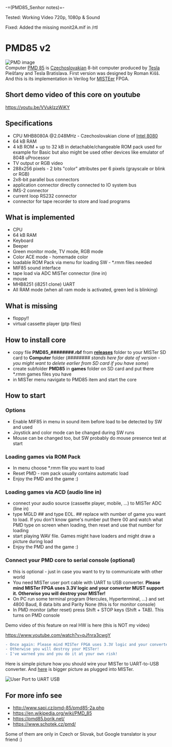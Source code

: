 -=(PMD85_Senhor notes)=-

Tested: Working Video 720p, 1080p & Sound

Fixed: Added the missing monit2A.mif in /rtl

# PMD85 v2
![PMD image](/pictures/PMD_th.jpg)  
Computer [PMD 85](https://en.wikipedia.org/wiki/PMD_85) is [Czechoslovakian](https://en.wikipedia.org/wiki/Czechoslovakia) 8-bit computer produced by [Tesla](https://en.wikipedia.org/wiki/Tesla_(Czechoslovak_company)) Piešťany and Tesla Bratislava. First version was designed by Roman Kišš.
And this is its implementation in Verilog for [MISTEer](https://github.com/MiSTer-devel/Main_MiSTer/wiki) FPGA.

## Short demo video of this core on youtube

https://youtu.be/VVukIzzWiKY 

## Specifications

* CPU MHB8080A @2.048MHz - Czechoslovakian clone of [Intel 8080](https://en.wikipedia.org/wiki/Intel_8080)
* 64 kB RAM
* 4 kB ROM + up to 32 kB in detachable/changeable ROM pack used for example for Basic but also might be used other devices like emulator of 8048 uProcessor
* TV output or RGB video
* 288x256 pixels - 2 bits "color" attributes per 6 pixels (grayscale or blink or RGB)
* 2x8-bit parallel bus connectors
* application connector directly connected to IO system bus
* IMS-2 connector
* current loop RS232 connector
* connector for tape recorder to store and load programs

## What is implemented

* CPU
* 64 kB RAM
* Keyboard
* Beeper
* Green monitor mode, TV mode, RGB mode
* Color ACE mode - homemade color 
* loadable ROM Pack via menu for loading SW - *.rmm files needed
* MIF85 sound interface
* tape load via ADC MISTer connector (line in)
* mouse 
* MHB8251 (i8251 clone) UART 
* All RAM mode (when all ram mode is activated, green led is blinking)

## What is missing

* floppy!!
* virtual cassette player (ptp files)

## How to install core

* copy file **PMD85_########.rbf** from **[releases](/releases)** folder to your MISTer SD card to **Computer** folder
(*######## stands here for date of version - you might want to delete earlier from SD card if you have some*)
* create subfolder **PMD85** in **games** folder on SD card and put there *.rmm games files you have
* in MISTer menu navigate to PMD85 item and start the core

## How to start

### Options

* Enable MIF85 in menu in sound item before load to be detected by SW and used
* Joystick and color mode can be changed during SW runs
* Mouse can be changed too, but SW probably do mouse presence test at start

### Loading games via ROM Pack

* In menu choose *.rmm file you want to load
* Reset PMD - rom pack usually contains automatic load
* Enjoy the PMD and the game :)

### Loading games via ACD (audio line in)

* connect your audio source (cassette player, mobile, ...) to MISTer ADC (line in)
* type MGLD ## and type EOL. ## replace with number of game you want to load. If you don't know game's number put there 00 and watch what PMD type on screen when loading, then reset and use that number for loading
* start playing WAV file. Games might have loaders and might draw a picture during load
* Enjoy the PMD and the game :)

### Connect your PMD core to serial console (optional)

* this is optional - just in case you want to try to communicate with other world
* You need MISTer user port cable with UART to USB converter. **Please mind MISTer FPGA uses 3.3V logic and your converter MUST support it. Otherwise you will destroy your MISTer!**
* On PC run some terminal program (Hercules, Hyperterminal, ...) and set 4800 Baud, 8 data bits and Parity None (this is for monitor console)
* In PMD monitor (after reset) press Shift + STOP keys (Shift + TAB). This turns on PMD console

Demo video of this feature on real HW is here (this is NOT my video)  

https://www.youtube.com/watch?v=pJfnra3cwgY

```diff
- Once again: Please mind MISTer FPGA uses 3.3V logic and your converter MUST support it. 
- Otherwise you will destroy your MISTer!
- I've warned you and you do it at your own risk!
```
Here is simple picture how you should wire your MISTer to UART-to-USB converter. And [here](/pictures/Mister_UART.jpg) is bigger picture as plugged into MISTer.

![User Port to UART USB](/pictures/UserPortToUART_USB.jpg)


## For more info see

* http://www.sapi.cz/pmd-85/pmd85-2a.php
* https://en.wikipedia.org/wiki/PMD_85
* https://pmd85.borik.net/
* https://www.schotek.cz/pmd/

Some of them are only in Czech or Slovak, but Google translator is your friend :)
